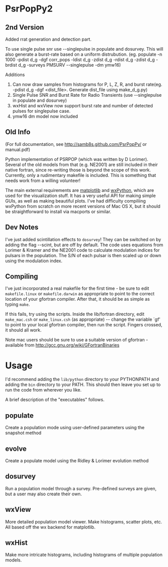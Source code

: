 PsrPopPy2
========


2nd Version
-----------
Added rrat generation and detection part.

To use single pulse snr use --singlepulse in populate and dosurvey. This will also generate a burst-rate based on a uniform distrubution.
(eg. populate -n 1000 -pdist d_g -dgf corr_pops -ldist d_g -zdist d_g -rdist d_g -zdist d_g -brdist d_g -surveys PMSURV --singlepulse -dm ymw16)


Additions
1. Can now draw samples from histograms for P, L, Z, R, and burst rate(eg. -pdist d_g -dgf <dist_file>. Generate dist_file using make_d_g.py)
2. Single Pulse SNR and Burst Rate for Radio Transients (use --singlepulse in populate and dosurvey)
3. wxHist and wxView now support burst rate and number of detected pulses for singlepulse case.
4. ymw16 dm model now included


Old Info
--------

(For full documentation, see http://samb8s.github.com/PsrPopPy/ or manual.pdf)

Python implementation of PSRPOP (which was written by D Lorimer).
Several of the old models from that (e.g. NE2001) are still included in their native fortran, since re-writing those is beyond the scope of this work. Currently, only a rudimentary makefile is included. This is something that needs work from a willing volunteer!

The main external requirements are [matplotlib](matplotlib.sourceforge.net) and [wxPython](http://wxpython.org/), which are used for the visualization stuff. It has a very useful API for making simple GUIs, as well as making beautiful plots. I've had difficulty compiliing wxPython from scratch on more recent versions of Mac OS X, but it should be straightforward to install via macports or similar.

Dev Notes
---------

I've just added scintillation effects to `dosurvey`! They can be switched on by adding the
flag --scint, but are off by default. The code uses equations from Lorimer & Kramer and 
the NE2001 code to calculate modulation indices for pulsars in the population. The S/N of each
pulsar is then scaled up or down using the modulation index.

Compiling
---------

I've just incorporated a real makefile for the first time - be sure to edit `makefile.linux` or `makefile.darwin` as appropriate to point to the correct location of your gfortran compiler. After that, it should be as simple as typing `make`.

If this fails, try using the scripts. Inside the lib/fortran directory, edit `make_mac.csh` or `make_linux.csh` (as appropriate) -- change the variable `gf' to point to your local gfortran compiler, then run the script. Fingers crossed, it should all work.

Note mac users should be sure to use a suitable version of gfortran - available from http://gcc.gnu.org/wiki/GFortranBinaries


Usage
=====

I'd recommend adding the `lib/python` directory to your PYTHONPATH and adding the `bin` directory to your PATH. This should then leave you set up to run the code from wherever you like.


A brief description of the "executables" follows.

populate
--------

Create a population mode using user-defined parameters using the snapshot method

evolve
------

Create a populate model using the Ridley & Lorimer evolution method

dosurvey 
--------

Run a population model through a survey. Pre-defined surveys are given, but a user may also create their own.

wxView
------

More detailed population model viewer. Make histograms, scatter plots, etc. All based off the wx backend for matplotlib.

wxHist
------

Make more intricate histograms, including histograms of multiple population models.
